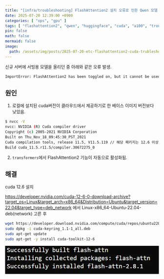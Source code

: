 ```yaml
---
title: "[infra/troubleshooting] FlashAttention2 설치 오류로 인한 Qwen 모델 로딩 실패 해결"
date: 2025-07-20 12:39:00 +0900
categories: [ "ops", "gpu" ]
tags: [ "flashattention2", "qwen", "huggingface", "cuda", "a100", "troubleshooting"]
pin: false
math: false
mermaid: false
image:
  path: /assets/img/posts/2025-07-20-etc-flashattention2-cuda-trubleshooting-img.webp
---
```


신규 서버에 서빙용 모델을 올리던 중 아래와 같은 오류 발생.

```bash
ImportError: FlashAttention2 has been toggled on, but it cannot be used due to the following error: the package flash_attn seems to be not installed. Please refer to the documentation of https://huggingface.co/docs/transformers/perf_infer_gpu_one#flashattention-2 to install Flash Attention 2.
```

## 원인

1. 로컬에 설치된 cuda버전이 클라우드에서 제공하기로 한 베이스 이미지 버전보다 낮았음.

```bash
$ nvcc -V
nvcc: NVIDIA (R) Cuda compiler driver
Copyright (c) 2005-2021 NVIDIA Corporation
Built on Thu_Nov_18_09:45:30_PST_2021
Cuda compilation tools, release 11.5, V11.5.119 // 해당 패키지는 12.6 이상 요구
Build cuda_11.5.r11.5/compiler.30672275_0
```

2. `transformers`에서 FlashAttention2 기능이 자동으로 활성화됨.

## 해결

cuda 12.6 설치

https://developer.nvidia.com/cuda-12-6-0-download-archive?target_os=Linux&target_arch=x86_64&Distribution=Ubuntu&target_version=22.04&target_type=deb_network 에서 Linux-x86_64-Ubuntu-22.04-deb(network) 고른 후 

```bash
wget https://developer.download.nvidia.com/compute/cuda/repos/ubuntu2204/x86_64/cuda-keyring_1.1-1_all.deb // 이렇게도 가능
sudo dpkg -i cuda-keyring_1.1-1_all.deb
sudo apt-get update
sudo apt-get -y install cuda-toolkit-12-6
```

![img](/assets/img/posts/2025-07-20-etc-flashattention2-cuda-trubleshooting-img.webp)